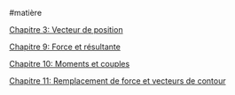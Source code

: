 #matière 

[Chapitre 3: Vecteur de position](Vecteur%20de%20position.md)

[Chapitre 9: Force et résultante](Force%20et%20résultante.md)

[Chapitre 10: Moments et couples](Moments%20et%20couples.md)

[Chapitre 11: Remplacement de force et vecteurs de contour](Remplacement%20de%20force%20et%20vecteurs%20de%20contour.md)

